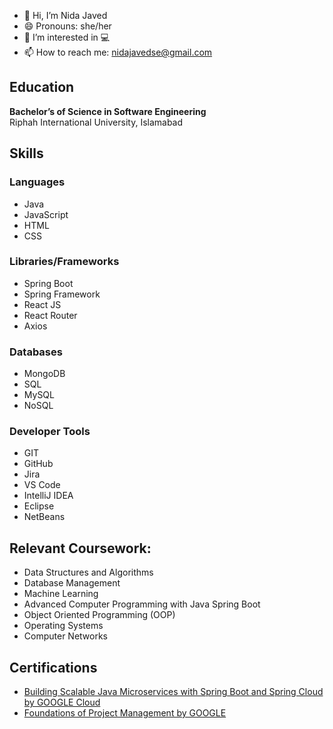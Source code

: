 - 👋 Hi, I’m Nida Javed
- 😄 Pronouns: she/her
- 👀 I’m interested in 💻
- 📫 How to reach me: nidajavedse@gmail.com

## Education
**Bachelor’s of Science in Software Engineering**  
Riphah International University, Islamabad

## Skills
### Languages
- Java
- JavaScript
- HTML
- CSS

### Libraries/Frameworks
- Spring Boot
- Spring Framework
- React JS
- React Router
- Axios

### Databases
- MongoDB
- SQL
- MySQL
- NoSQL

### Developer Tools
- GIT
- GitHub
- Jira
- VS Code
- IntelliJ IDEA
- Eclipse
- NetBeans

## Relevant Coursework: 
- Data Structures and Algorithms
- Database Management
- Machine Learning
- Advanced Computer Programming with Java Spring Boot
- Object Oriented Programming (OOP)
- Operating Systems
- Computer Networks

## Certifications
- [Building Scalable Java Microservices with Spring Boot and Spring Cloud by GOOGLE Cloud](https://www.coursera.org/account/accomplishments/verify/ABCDEFG)  
- [Foundations of Project Management by GOOGLE](https://www.coursera.org/account/accomplishments/verify/HIJKLMN)

<!---
nidajavedse/nidajavedse is a ✨ special ✨ repository because its `README.md` (this file) appears on your GitHub profile.
You can click the Preview link to take a look at your changes.
--->
